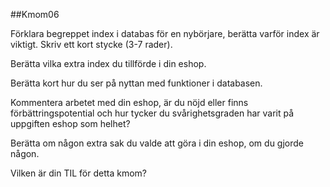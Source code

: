 ##Kmom06


Förklara begreppet index i databas för en nybörjare, berätta varför index är viktigt. Skriv ett kort stycke (3-7 rader).

Berätta vilka extra index du tillförde i din eshop.

Berätta kort hur du ser på nyttan med funktioner i databasen.

Kommentera arbetet med din eshop, är du nöjd eller finns förbättringspotential och hur tycker du svårighetsgraden har varit på uppgiften eshop som helhet?

Berätta om någon extra sak du valde att göra i din eshop, om du gjorde någon.

Vilken är din TIL för detta kmom?
